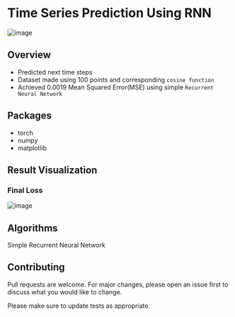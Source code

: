 # Time Series Prediction Using RNN
![image](https://user-images.githubusercontent.com/113231185/213910823-e8220501-01ff-4095-b5e3-142fcebe2655.png)

## Overview
- Predicted next time steps
- Dataset made using 100 points and corresponding `cosine function` 
- Achieved 0.0019 Mean Squared Error(MSE) using simple `Recurrent Neural Network`

## Packages
- torch
- numpy
- matplotlib

## Result Visualization
### Final Loss
![image](https://user-images.githubusercontent.com/113231185/213911151-5e2aa743-907f-4b35-a1a4-ebded0dd488b.png)


## Algorithms
Simple Recurrent Neural Network

## Contributing

Pull requests are welcome. For major changes, please open an issue first
to discuss what you would like to change.

Please make sure to update tests as appropriate.
